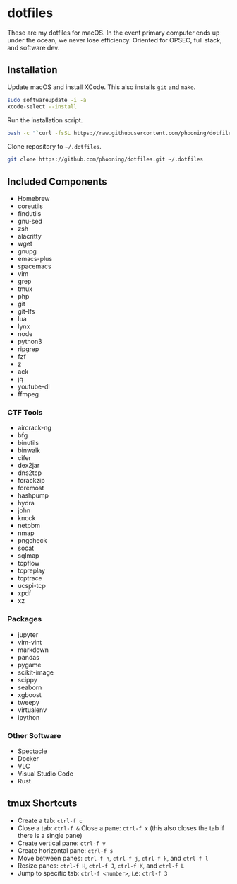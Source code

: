 # dotfiles

These are my dotfiles for macOS. In the event primary computer ends up under the ocean, we never lose efficiency. Oriented for OPSEC, full stack, and software dev.

## Installation

Update macOS and install XCode. This also installs `git` and `make`.

```bash
sudo softwareupdate -i -a
xcode-select --install
```

Run the installation script.

```bash
bash -c "`curl -fsSL https://raw.githubusercontent.com/phooning/dotfiles/master/remote-install.sh`"
```

Clone repository to `~/.dotfiles`. 

```bash
git clone https://github.com/phooning/dotfiles.git ~/.dotfiles
```

## Included Components

- Homebrew
- coreutils
- findutils
- gnu-sed
- zsh
- alacritty
- wget
- gnupg
- emacs-plus
- spacemacs
- vim
- grep
- tmux
- php
- git
- git-lfs
- lua
- lynx
- node
- python3
- ripgrep
- fzf
- z
- ack
- jq
- youtube-dl
- ffmpeg

### CTF Tools

- aircrack-ng
- bfg
- binutils
- binwalk
- cifer
- dex2jar
- dns2tcp
- fcrackzip
- foremost
- hashpump
- hydra
- john
- knock
- netpbm
- nmap
- pngcheck
- socat
- sqlmap
- tcpflow
- tcpreplay
- tcptrace
- ucspi-tcp
- xpdf
- xz

### Packages

- jupyter
- vim-vint
- markdown
- pandas
- pygame
- scikit-image
- scippy
- seaborn
- xgboost
- tweepy
- virtualenv
- ipython
  
### Other Software

- Spectacle
- Docker
- VLC
- Visual Studio Code
- Rust

## tmux Shortcuts

- Create a tab: `ctrl-f c`
- Close a tab: `ctrl-f &`
Close a pane: `ctrl-f x` (this also closes the tab if there is a single pane)
- Create vertical pane: `ctrl-f v`
- Create horizontal pane: `ctrl-f s`
- Move between panes: `ctrl-f h`, `ctrl-f j`, `ctrl-f k`, and `ctrl-f l`
- Resize panes: `ctrl-f H`, `ctrl-f J`, `ctrl-f K`, and `ctrl-f L`
- Jump to specific tab: `ctrl-f <number>`, i.e: `ctrl-f 3`